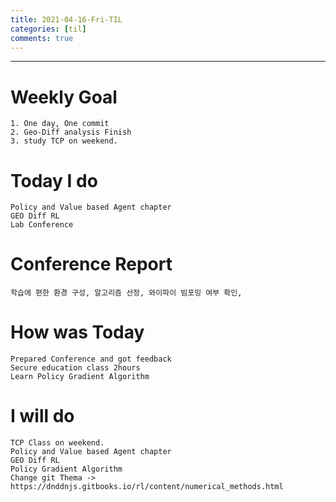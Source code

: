 ```yaml
---
title: 2021-04-16-Fri-TIL
categories: [til]
comments: true
---
```

-------------------------------------------------------------------------------


# Weekly Goal
```
1. One day, One commit
2. Geo-Diff analysis Finish 
3. study TCP on weekend.
```


# Today I do
```
Policy and Value based Agent chapter 
GEO Diff RL 
Lab Conference 
```
# Conference Report
```
학습에 편한 환경 구성, 알고리즘 선정, 와이파이 빔포밍 여부 확인, 
```
# How was Today
```
Prepared Conference and got feedback
Secure education class 2hours
Learn Policy Gradient Algorithm
```

# I will do
```
TCP Class on weekend.
Policy and Value based Agent chapter 
GEO Diff RL 
Policy Gradient Algorithm
Change git Thema -> https://dnddnjs.gitbooks.io/rl/content/numerical_methods.html
```

